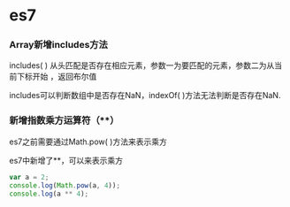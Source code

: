 # es7

### Array新增includes方法

includes( ) 从头匹配是否存在相应元素，参数一为要匹配的元素，参数二为从当前下标开始 ，返回布尔值

includes可以判断数组中是否存在NaN，indexOf( )方法无法判断是否存在NaN.

### 新增指数乘方运算符（**）

es7之前需要通过Math.pow( )方法来表示乘方

es7中新增了**，可以来表示乘方

```js
var a = 2;
console.log(Math.pow(a, 4));
console.log(a ** 4);
```


